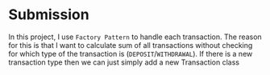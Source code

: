 # Submission

In this project, I use `Factory Pattern` to handle each transaction. The reason for this
is that I want to calculate sum of all transactions without checking for
which type of the transaction is (`DEPOSIT`/`WITHDRAWAL`).
If there is a new transaction type then we can just simply add a new Transaction class
